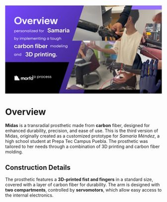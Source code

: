 
![Overview](../overview.png)

# Overview

**Midas** is a transradial prosthetic made from **carbon** fiber, designed for enhanced durability, precision, and ease of use. This is the third version of Midas, originally created as a customized prototype for *Samaria Méndez*, a high school student at Prepa Tec Campus Puebla. The prosthetic was tailored to her needs through a combination of 3D printing and carbon fiber molding.

## Construction Details
The prosthetic features a **3D-printed fist and fingers** in a standard size, covered with a layer of carbon fiber for durability. The arm is designed with **two compartments**, controlled by **servomotors**, which allow easy access to the internal electronics.


